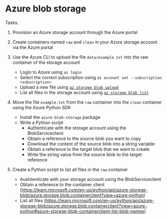 # Azure blob storage

Tasks:
1. Provision an Azure storage account through the Azure portal
2. Create containers named `raw` and `clean` in your Azure storage account via the Azure portal
3. Use the Azure CLI to upload the file `data/example.txt` into the raw container of the storage account
   * Login to Azure using `az login`
   * Select the correct subscription using `az account set --subscription <subscription>`
   * Upload a new file using [`az storage blob upload`](https://learn.microsoft.com/en-us/cli/azure/storage/blob?view=azure-cli-latest#az-storage-blob-upload)
   * List all files in the storage account using [`az storage blob list`](https://learn.microsoft.com/en-us/cli/azure/storage/blob?view=azure-cli-latest#az-storage-blob-list)
  
4. Move the file `example.txt` from the `raw` container into the `clean` container using the Azure Python SDK
   * Install the `azure-blob-storage` package
   * Write a Python script
     * Authenticate with the storage account using the BlobServiceclient
     * Obtain a reference to the source blob you want to copy
     * Download the content of the source blob into a string variable
     * Obtain a reference to the target blob that we want to create
     * Write the string value from the source blob to the target reference

5. Create a Python script to list all files in the `raw` container
   *  Auehtenticate with your storage account using the BlobServiceclient
   *  Obtain a reference to the container client (https://learn.microsoft.com/en-us/python/api/azure-storage-blob/azure.storage.blob.containerclient?view=azure-python)
   *  List all files (https://learn.microsoft.com/en-us/python/api/azure-storage-blob/azure.storage.blob.containerclient?view=azure-python#azure-storage-blob-containerclient-list-blob-names)